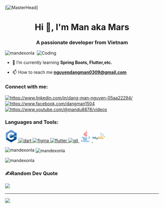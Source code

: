 [![MasterHead](https://www.pinterest.com/pin/366691594676038945/)]
<h1 align="center">Hi 👋, I'm Man aka Mars</h1>
<h3 align="center">A passionate developer from Vietnam</h3>
<img align="right" alt="Coding" width="400" src="https://www.deviantart.com/mimixel/art/Our-Room-817420973">
<p align="left"> <img src="https://komarev.com/ghpvc/?username=mandexonla&label=Profile%20views&color=0e75b6&style=flat" alt="mandexonla" /> </p>

- 🌱 I’m currently learning **Spring Boots, Flutter,etc.**

- 📫 How to reach me **nguyendangman0309@gmail.com**

<h3 align="left">Connect with me:</h3>
<p align="left">
<a href="https://linkedin.com/in/https://www.linkedin.com/in/dang-man-nguyen-05aa22294/" target="blank"><img align="center" src="https://raw.githubusercontent.com/rahuldkjain/github-profile-readme-generator/master/src/images/icons/Social/linked-in-alt.svg" alt="https://www.linkedin.com/in/dang-man-nguyen-05aa22294/" height="30" width="40" /></a>
<a href="https://fb.com/https://www.facebook.com/dangman1504" target="blank"><img align="center" src="https://raw.githubusercontent.com/rahuldkjain/github-profile-readme-generator/master/src/images/icons/Social/facebook.svg" alt="https://www.facebook.com/dangman1504" height="30" width="40" /></a>
<a href="https://www.youtube.com/c/https://www.youtube.com/@mandu8878/videos" target="blank"><img align="center" src="https://raw.githubusercontent.com/rahuldkjain/github-profile-readme-generator/master/src/images/icons/Social/youtube.svg" alt="https://www.youtube.com/@mandu8878/videos" height="30" width="40" /></a>
</p>

<h3 align="left">Languages and Tools:</h3>
<p align="left"> <a href="https://www.w3schools.com/cpp/" target="_blank" rel="noreferrer"> <img src="https://raw.githubusercontent.com/devicons/devicon/master/icons/cplusplus/cplusplus-original.svg" alt="cplusplus" width="40" height="40"/> </a> <a href="https://dart.dev" target="_blank" rel="noreferrer"> <img src="https://www.vectorlogo.zone/logos/dartlang/dartlang-icon.svg" alt="dart" width="40" height="40"/> </a> <a href="https://www.figma.com/" target="_blank" rel="noreferrer"> <img src="https://www.vectorlogo.zone/logos/figma/figma-icon.svg" alt="figma" width="40" height="40"/> </a> <a href="https://flutter.dev" target="_blank" rel="noreferrer"> <img src="https://www.vectorlogo.zone/logos/flutterio/flutterio-icon.svg" alt="flutter" width="40" height="40"/> </a> <a href="https://git-scm.com/" target="_blank" rel="noreferrer"> <img src="https://www.vectorlogo.zone/logos/git-scm/git-scm-icon.svg" alt="git" width="40" height="40"/> </a> <a href="https://www.java.com" target="_blank" rel="noreferrer"> <img src="https://raw.githubusercontent.com/devicons/devicon/master/icons/java/java-original.svg" alt="java" width="40" height="40"/> </a> <a href="https://www.mysql.com/" target="_blank" rel="noreferrer"> <img src="https://raw.githubusercontent.com/devicons/devicon/master/icons/mysql/mysql-original-wordmark.svg" alt="mysql" width="40" height="40"/> </a> </p>

<p><img align="left" src="https://github-readme-stats.vercel.app/api/top-langs?username=mandexonla&show_icons=true&locale=en&layout=compact" alt="mandexonla" /></p>

<p>&nbsp;<img align="center" src="https://github-readme-stats.vercel.app/api?username=mandexonla&show_icons=true&locale=en" alt="mandexonla" /></p>

<p><img align="center" src="https://github-readme-streak-stats.herokuapp.com/?user=mandexonla&" alt="mandexonla" /></p>


### ✍️Random Dev Quote
![](https://quotes-github-readme.vercel.app/api?type=horizontal&theme=radical)

---
[![](https://visitcount.itsvg.in/api?id=mandexonla&icon=0&color=0)](https://visitcount.itsvg.in)
